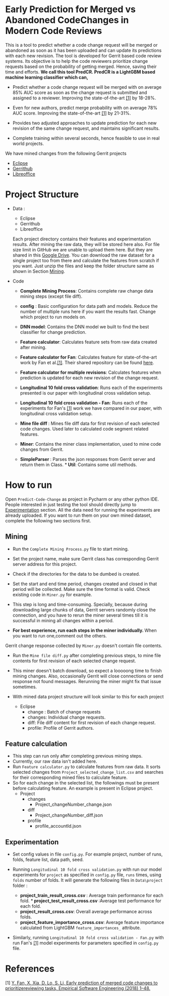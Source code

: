 # Early Prediction for Merged vs Abandoned CodeChanges in Modern Code Reviews 
This is a tool to predict whether a code change request will be merged or abandoned as
soon as it has been uploaded and can update its predictions with each new revision. 
The tool is developed for Gerrit based code review systems. Its objective is to help
the code reviewers prioritize change requests based on the probability of getting merged.
Hence, saving their time and efforts. <b>We call this tool PredCR.  PredCR is a LightGBM 
based machine learning classifier which can,</b>

* Predict whether a code change request will be merged with on average 85% AUC score as soon as the
change request is submitted and assigned to a reviewer. Improving the state-of-the-art [[1]](#1) 
  by 18-28%.
* Even for new authors, predict merge probability with on average 78% AUC score. Improving the state-of-the-art [[1]](#1) 
  by 21-31%.
* Provides two adjusted approaches to update prediction for each new revision of the same change request,
  and maintains significant results. 
  
* Complete training within several seconds, hence feasible to use in real world projects.
  
We have mined changes from the following Gerrit projects
* [Eclipse](https://git.eclipse.org/r)
* [Gerrithub](https://review.gerrithub.io)
* [Libreoffice](https://gerrit.libreoffice.org)

# Project Structure 
* Data :
    * Eclipse
    * Gerrithub
    * Libreoffice


  Each project directory contains their features and experimentation 
  results. After mining the raw data, they will be stored here also. For 
  file size limit in GitHub we are unable to upload them here. But they are 
shared in this [Google Drive](https://drive.google.com/drive/folders/1z2KmxgYNgO5sNBHZLb_Nm43bFqH4vi2g?usp=sharing). 
  You can download the raw dataset for a single project too from there and calculate the features from scratch if 
  you want. Just unzip the files and keep the folder structure same as shown in Section [Mining](#mining).
* Code
    * <b>Complete Mining Process</b>: Contains complete raw change data mining steps 
      (except file diff).
      
    * <b>config</b> : Basic configuration for data path and models. Reduce the number of multiple runs here if
      you want the results fast. Change which project to run models on.
      
    * <b>DNN model</b>: Contains the DNN model we built to find the best classifier for change prediction.
    * <b>Feature calculator</b>: Calculates feature sets from raw data created after
    mining.
    * <b>Feature calculator for Fan</b>: Calculates feature for state-of-the-art work by
    Fan et al.[[1]](#1). Their shared repository can be found [here](https://github.com/YuanruiZJU/EarlyPredictionReview).
      
    * <b>Feature calculator for multiple revisions</b>: Calculates features when prediction 
    is updated for each new revision of the change request.
      
    * <b>Longitudinal 10 fold cross validation</b>: Runs each of the experiments presented is our
    paper with longitudinal cross validation setup.
        
    * <b>Longitudinal 10 fold cross validation - Fan</b>: Runs each of the experiments for Fan's [[1]](#1)
    work we have compared in our paper, with longitudinal cross validation setup.
  
    * <b>Mine file diff </b>: Mines file diff data for first revision of each selected code changes.
    Used later to calculated code segment related features.
  
    * <b>Miner</b>: Contains the miner class implementation, used to mine code changes from Gerrit.
  * <b> SimpleParser </b>: Parses the json responses from Gerrit server and return them in Class.
    *<b> Util</b>: Contains some util methods.
    
# How to run
Open `Predict-Code-Change` as project in Pycharm or any other python IDE. People interested in just testing the 
tool should directly jump to [Experimentation](#exp) section. All the data need for running the experiments are
already uploaded. If you want to run them on your own mined dataset, complete the following two sections first.
## <a id="mining">Mining</a> 
* Run the `Complete Mining Process.py` file to start mining.
* Set the project name, make sure Gerrit class has corresponding Gerrit server address for this project.
* Check if the directories for the data to be dumbed is created.
* Set the start and end time period, changes created and closed in that period will be collected. Make
  sure the time format is valid. Check existing code in `Miner.py` for example.
* This step is long and time-consuming. Specially, because during downloading large chunks of 
data, Gerrit servers randomly close the connection, and you have to rerun the miner several times
till it is successful in mining all changes within a period.

* <b> For best experience, run each steps in the miner individually. </b> When you want 
  to run one,comment out the others.
  
Gerrit change response collected by `Miner.py` doesn't contain file contents.
* Run the `Mine file diff.py` after completing previous steps, to mine
file contents for first revision of each selected change request.
* This miner doesn't batch download, so expect a looooong time to finish 
mining changes. Also, occasionally Gerrit will close connections or send
  response not found messages. Rerunning the miner might fix that issue sometimes.
  

* With mined data project structure will look similar to this for each project
  * Eclipse
    * change : Batch of change requests
    * changes: Individual change requests.
    * diff: File diff content for first revision of each change request.
    * profile: Profile of Gerrit authors.

## <a id="feature_calculation">Feature calculation</a> 
* This step can run only after completing previous mining steps.
* Currently, our raw data isn't added here.
* Run `Feature calculator.py` to calculate features from raw data. It sorts selected changes 
from `Project_selected_change_list.csv` and searches for their corresponding mined files to calculate feature.
* So for each change in the selected list, the followings must be present before 
  calculating feature. An example is present in Eclipse project.
  * Project
    * changes
      * Project_changeNumber_change.json
    * diff
      * Project_changeNumber_diff.json
    * profile
      * profile_accountId.json
  


## <a id="exp">Experimentation</a> 
* Set config values in file `config.py`. For example project, number of runs, folds, 
  feature list, data path, seed.
  
* Running `Longitudinal 10 fold cross validation.py` with run our model experiments for `project` 
  as specified in `config.py` file, `runs` times, using `folds` number of folds. It will generate
  the following files in `Data\project` folder :
    * <b>project_train_result_cross.csv </b>: Average train performance for each fold.
    *<b> project_test_result_cross.csv </b>:Average test performance for each fold.
    * <b>project_result_cross.csv</b>: Overall average performance across folds.
    * <b>project_feature_importance_cross.csv</b>: Average feature importance calculated from LightGBM
    `feature_importances_` attribute.
  
* Similarly, running `Longitudinal 10 fold cross validation - Fan.py` with run Fan's [[1]](#1) 
  model experiments for parameters specified in `config.py` file.

# References
<a id="1">[1]</a> 
[Y. Fan, X. Xia, D. Lo, S. Li, Early prediction of merged code changes to prioritizereviewing tasks, 
Empirical Software Engineering (2018) 1–48.](https://link.springer.com/content/pdf/10.1007/s10664-018-9602-0.pdf)

